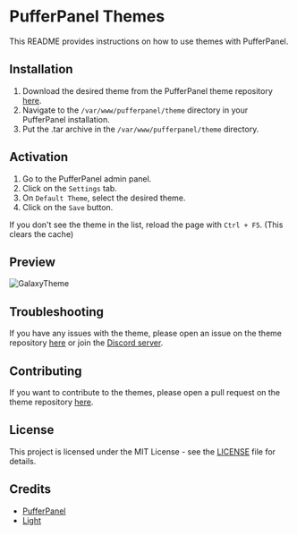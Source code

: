 # PufferPanel Themes
This README provides instructions on how to use themes with PufferPanel.

## Installation

1. Download the desired theme from the PufferPanel theme repository [here](https://github.com/light2k4/pufferpanel-themes/releases/latest).
2. Navigate to the `/var/www/pufferpanel/theme` directory in your PufferPanel installation.
3. Put the .tar archive in the `/var/www/pufferpanel/theme` directory.

## Activation

1. Go to the PufferPanel admin panel.
2. Click on the `Settings` tab.
3. On `Default Theme`, select the desired theme.
4. Click on the `Save` button.

If you don't see the theme in the list, reload the page with `Ctrl + F5`. (This clears the cache)


## Preview


![GalaxyTheme](https://github.com/light2k4/PufferPanel-themes/blob/master/img/galaxytheme.png?raw=true)



## Troubleshooting

If you have any issues with the theme, please open an issue on the theme repository [here](https://github.com/light2k4/pufferpanel-themes/issues) or join the [Discord server](https://discord.gg/YmA88jc7GF).

## Contributing

If you want to contribute to the themes, please open a pull request on the theme repository [here](https:///github.com/light2k4/pufferpanel-themes/pulls).

## License

This project is licensed under the MIT License - see the [LICENSE](https://github.com/light2k4/pufferpanel-themes/blob/main/LICENSE) file for details.

## Credits

- [PufferPanel](https://pufferpanel.com)
- [Light](https://github.com/light2k4)

```